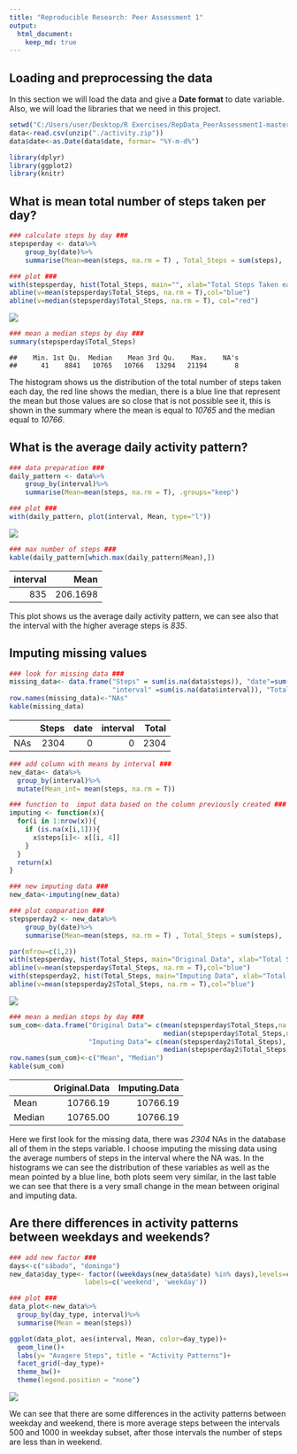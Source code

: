 ```yaml
---
title: "Reproducible Research: Peer Assessment 1"
output: 
  html_document:
    keep_md: true
---
```



## Loading and preprocessing the data

In this section we will load the data and give a **Date format** to date variable. Also, we will load the libraries that we need in this project.

```r
setwd("C:/Users/user/Desktop/R Exercises/RepData_PeerAssessment1-master")
data<-read.csv(unzip("./activity.zip"))
data$date<-as.Date(data$date, formar= "%Y-m-d%")

library(dplyr)
library(ggplot2)
library(knitr)
```


## What is mean total number of steps taken per day?



```r
### calculate steps by day ###
stepsperday <- data%>%
    group_by(date)%>%
    summarise(Mean=mean(steps, na.rm = T) , Total_Steps = sum(steps), .groups="keep")

### plot ###
with(stepsperday, hist(Total_Steps, main="", xlab="Total Steps Taken each day"))
abline(v=mean(stepsperday$Total_Steps, na.rm = T),col="blue")
abline(v=median(stepsperday$Total_Steps, na.rm = T), col="red")
```

![](PA1_template_files/figure-html/unnamed-chunk-2-1.png)<!-- -->

```r
### mean a median steps by day ###
summary(stepsperday$Total_Steps)
```

```
##    Min. 1st Qu.  Median    Mean 3rd Qu.    Max.    NA's 
##      41    8841   10765   10766   13294   21194       8
```
The histogram shows us the distribution of the total number of steps taken each day, the red line shows the median, there is a blue line that represent the mean but those values are so close that is not possible see it, this is shown in the summary where the mean is  equal to *10765* and the median equal to *10766*.

## What is the average daily activity pattern?


```r
### data preparation ###
daily_pattern <- data%>%
    group_by(interval)%>%
    summarise(Mean=mean(steps, na.rm = T), .groups="keep")

### plot ###
with(daily_pattern, plot(interval, Mean, type="l"))
```

![](PA1_template_files/figure-html/unnamed-chunk-3-1.png)<!-- -->

```r
### max number of steps ###
kable(daily_pattern[which.max(daily_pattern$Mean),])
```



| interval|     Mean|
|--------:|--------:|
|      835| 206.1698|
This plot shows us the average daily activity pattern, we can see also that the interval with the higher average steps is *835*.

## Imputing missing values


```r
### look for missing data ### 
missing_data<- data.frame("Steps" = sum(is.na(data$steps)), "date"=sum(is.na(data$date)), 
                          "interval" =sum(is.na(data$interval)), "Total" = sum(is.na(data)))
row.names(missing_data)<-"NAs"
kable(missing_data)                            
```



|    | Steps| date| interval| Total|
|:---|-----:|----:|--------:|-----:|
|NAs |  2304|    0|        0|  2304|

```r
### add column with means by interval ###
new_data<- data%>%
  group_by(interval)%>%
  mutate(Mean_int= mean(steps, na.rm = T))

### function to  imput data based on the column previously created ###
imputing <- function(x){
  for(i in 1:nrow(x)){
    if (is.na(x[i,1])){
      x$steps[i]<- x[[i, 4]]
    }
  }
  return(x)
}

### new imputing data ###
new_data<-imputing(new_data)

### plot comparation ###
stepsperday2 <- new_data%>%
    group_by(date)%>%
    summarise(Mean=mean(steps, na.rm = T) , Total_Steps = sum(steps), .groups="keep")

par(mfrow=c(1,2))
with(stepsperday, hist(Total_Steps, main="Original Data", xlab="Total Steps Taken each day"))
abline(v=mean(stepsperday$Total_Steps, na.rm = T),col="blue")
with(stepsperday2, hist(Total_Steps, main="Imputing Data", xlab="Total Steps Taken each day"))
abline(v=mean(stepsperday2$Total_Steps, na.rm = T),col="blue")
```

![](PA1_template_files/figure-html/unnamed-chunk-4-1.png)<!-- -->

```r
### mean a median steps by day ###
sum_com<-data.frame("Original Data"= c(mean(stepsperday$Total_Steps,na.rm = T),
                                       median(stepsperday$Total_Steps,na.rm = T)),
                    "Imputing Data"= c(mean(stepsperday2$Total_Steps),
                                       median(stepsperday2$Total_Steps)))
row.names(sum_com)<-c("Mean", "Median")
kable(sum_com)
```



|       | Original.Data| Imputing.Data|
|:------|-------------:|-------------:|
|Mean   |      10766.19|      10766.19|
|Median |      10765.00|      10766.19|
Here we first look for the missing data, there was *2304* NAs in the database all of them in the steps variable. I choose imputing the missing data using the average numbers of steps in the interval where the NA was. In the histograms we can see the distribution of these variables as well as the mean pointed by a blue line, both plots seem very similar, in the last table we can see that there is a very small change in the mean between original and imputing data.


## Are there differences in activity patterns between weekdays and weekends?


```r
### add new factor ###
days<-c("sábado", "domingo")
new_data$day_type<- factor((weekdays(new_data$date) %in% days),levels=c(TRUE, FALSE), 
                   labels=c('weekend', 'weekday'))

### plot ###
data_plot<-new_data%>%
  group_by(day_type, interval)%>%
  summarise(Mean = mean(steps))

ggplot(data_plot, aes(interval, Mean, color=day_type))+
  geom_line()+
  labs(y= "Avagere Steps", title = "Activity Patterns")+
  facet_grid(~day_type)+
  theme_bw()+
  theme(legend.position = "none")
```

![](PA1_template_files/figure-html/unnamed-chunk-5-1.png)<!-- -->

We can see that there are some differences in the activity patterns between weekday and weekend, there is more average steps between the intervals 500 and 1000  in weekday subset, after those intervals the number of steps are less than in weekend.
